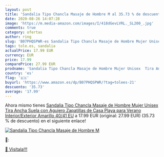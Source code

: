 ```yaml
---
layout: post
title: 'Sandalia Tipo Chancla Masaje de Hombre M al 35.73 % de descuento'
date: 2020-08-26 14:07:28
image: 'https://m.media-amazon.com/images/I/418dGevLVRL._SL200_.jpg'
comments: true
category: ofertas
author: ring
slug: 'B07PHQSPWR-es Sandalia Tipo Chancla Masaje de Hombre Mujer Unisex Tira...'
tags: tole.es, sandalia
actualPrice: 17.99 EUR
currency: EUR
price: 17.99
comparePrice: 27.99 EUR
prodname: 'Sandalia Tipo Chancla Masaje de Hombre Mujer Unisex  Tira Ancha Suela con Agujero  Zapatillas de Casa Playa para Verano Interior/Exterior  Amarillo  40/41 EU'
country: 'es'
flag: '🇪🇸'
buyurl: 'https://www.amazon.es/dp/B07PHQSPWR/?tag=tolees-21'
descuento: '35.73'
average: '17.99'
---
```


Ahora mismo tienes [Sandalia Tipo Chancla Masaje de Hombre Mujer Unisex  Tira Ancha Suela con Agujero  Zapatillas de Casa Playa para Verano Interior/Exterior  Amarillo  40/41 EU](https://www.amazon.es/dp/B07PHQSPWR/?tag=tolees-21) a 17.99 EUR (original: 27.99 EUR) (35.73 %  de descuento) en el siguiente enlace!

[![Sandalia Tipo Chancla Masaje de Hombre M](https://m.media-amazon.com/images/I/418dGevLVRL._SL200_.jpg)](https://www.amazon.es/dp/B07PHQSPWR/?tag=tolees-21)

🔎:


[🛒 Visítala!!!](https://www.amazon.es/dp/B07PHQSPWR/?tag=tolees-21)
